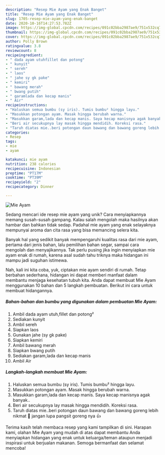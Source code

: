 ```yaml
---
description: "Resep Mie Ayam yang Enak Banget"
title: "Resep Mie Ayam yang Enak Banget"
slug: 1705-resep-mie-ayam-yang-enak-banget
date: 2020-10-16T14:27:53.782Z
image: https://img-global.cpcdn.com/recipes/091c02bba2987ae9/751x532cq70/mie-ayam-foto-resep-utama.jpg
thumbnail: https://img-global.cpcdn.com/recipes/091c02bba2987ae9/751x532cq70/mie-ayam-foto-resep-utama.jpg
cover: https://img-global.cpcdn.com/recipes/091c02bba2987ae9/751x532cq70/mie-ayam-foto-resep-utama.jpg
author: Polly Brown
ratingvalue: 3.8
reviewcount: 8
recipeingredient:
- " dada ayam utuhfillet dan potong"
- " kunyit"
- " sereh"
- " laos"
- " jahe sy gk pake"
- " kemiri"
- " bawang merah"
- " bwang putih"
- " garamlada dan kecap manis"
- " Air"
recipeinstructions:
- "Haluskan semua bumbu (sy iris). Tumis bumbu² hingga layu."
- "Masukkan potongan ayam. Masak hingga berubah warna."
- "Masukkan garam,lada dan kecap manis. Saya kecap manisnya agak banyak.."
- "Beri air secukupnya lay masak hingga mendidih. Koreksi rasa."
- "Taruh diatas mie..beri potongan daun bawang dan bawang goreng lebih nikmat 🤤 jangan lupa pangsit goreng nya 👍"
categories:
- Resep
tags:
- mie
- ayam

katakunci: mie ayam 
nutrition: 238 calories
recipecuisine: Indonesian
preptime: "PT17M"
cooktime: "PT39M"
recipeyield: "2"
recipecategory: Dinner

---
```



![Mie Ayam](https://img-global.cpcdn.com/recipes/091c02bba2987ae9/751x532cq70/mie-ayam-foto-resep-utama.jpg)

Sedang mencari ide resep mie ayam yang unik? Cara menyiapkannya memang susah-susah gampang. Kalau salah mengolah maka hasilnya akan hambar dan bahkan tidak sedap. Padahal mie ayam yang enak selayaknya mempunyai aroma dan cita rasa yang bisa memancing selera kita.

Banyak hal yang sedikit banyak mempengaruhi kualitas rasa dari mie ayam, pertama dari jenis bahan, lalu pemilihan bahan segar, sampai cara mengolah dan menyajikannya. Tak perlu pusing jika ingin menyiapkan mie ayam enak di rumah, karena asal sudah tahu triknya maka hidangan ini mampu jadi suguhan istimewa.




Nah, kali ini kita coba, yuk, ciptakan mie ayam sendiri di rumah. Tetap berbahan sederhana, hidangan ini dapat memberi manfaat dalam membantu menjaga kesehatan tubuh kita. Anda dapat membuat Mie Ayam menggunakan 10 bahan dan 5 langkah pembuatan. Berikut ini cara untuk membuat hidangannya.

<!--inarticleads1-->

##### Bahan-bahan dan bumbu yang digunakan dalam pembuatan Mie Ayam:

1. Ambil  dada ayam utuh,fillet dan potong²
1. Sediakan  kunyit
1. Ambil  sereh
1. Siapkan  laos
1. Gunakan  jahe (sy gk pake)
1. Siapkan  kemiri
1. Ambil  bawang merah
1. Siapkan  bwang putih
1. Sediakan  garam,lada dan kecap manis
1. Ambil  Air




<!--inarticleads2-->

##### Langkah-langkah membuat Mie Ayam:

1. Haluskan semua bumbu (sy iris). Tumis bumbu² hingga layu.
1. Masukkan potongan ayam. Masak hingga berubah warna.
1. Masukkan garam,lada dan kecap manis. Saya kecap manisnya agak banyak..
1. Beri air secukupnya lay masak hingga mendidih. Koreksi rasa.
1. Taruh diatas mie..beri potongan daun bawang dan bawang goreng lebih nikmat 🤤 jangan lupa pangsit goreng nya 👍




Terima kasih telah membaca resep yang kami tampilkan di sini. Harapan kami, olahan Mie Ayam yang mudah di atas dapat membantu Anda menyiapkan hidangan yang enak untuk keluarga/teman ataupun menjadi inspirasi untuk berjualan makanan. Semoga bermanfaat dan selamat mencoba!
